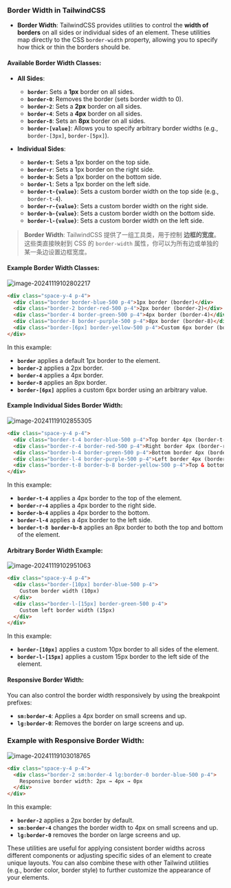 ### Border Width in TailwindCSS

- **Border Width**: TailwindCSS provides utilities to control the **width of borders** on all sides or individual sides of an element. These utilities map directly to the CSS `border-width` property, allowing you to specify how thick or thin the borders should be.

#### Available Border Width Classes:
- **All Sides**:
  - **`border`**: Sets a **1px** border on all sides.
  - **`border-0`**: Removes the border (sets border width to 0).
  - **`border-2`**: Sets a **2px** border on all sides.
  - **`border-4`**: Sets a **4px** border on all sides.
  - **`border-8`**: Sets an **8px** border on all sides.
  - **`border-[value]`**: Allows you to specify arbitrary border widths (e.g., `border-[3px]`, `border-[5px]`).

- **Individual Sides**:
  - **`border-t`**: Sets a 1px border on the top side.
  - **`border-r`**: Sets a 1px border on the right side.
  - **`border-b`**: Sets a 1px border on the bottom side.
  - **`border-l`**: Sets a 1px border on the left side.
  - **`border-t-{value}`**: Sets a custom border width on the top side (e.g., `border-t-4`).
  - **`border-r-{value}`**: Sets a custom border width on the right side.
  - **`border-b-{value}`**: Sets a custom border width on the bottom side.
  - **`border-l-{value}`**: Sets a custom border width on the left side.

> **Border Width**: TailwindCSS 提供了一组工具类，用于控制 **边框的宽度**。这些类直接映射到 CSS 的 `border-width` 属性，你可以为所有边或单独的某一条边设置边框宽度。

#### Example Border Width Classes:

![image-20241119102802217](C:\Users\10691\AppData\Roaming\Typora\typora-user-images\image-20241119102802217.png)

```html
<div class="space-y-4 p-4">
  <div class="border border-blue-500 p-4">1px border (border)</div>
  <div class="border-2 border-red-500 p-4">2px border (border-2)</div>
  <div class="border-4 border-green-500 p-4">4px border (border-4)</div>
  <div class="border-8 border-purple-500 p-4">8px border (border-8)</div>
  <div class="border-[6px] border-yellow-500 p-4">Custom 6px border (border-[6px])</div>
</div>
```

In this example:
- **`border`** applies a default 1px border to the element.
- **`border-2`** applies a 2px border.
- **`border-4`** applies a 4px border.
- **`border-8`** applies an 8px border.
- **`border-[6px]`** applies a custom 6px border using an arbitrary value.

#### Example Individual Sides Border Width:

![image-20241119102855305](C:\Users\10691\AppData\Roaming\Typora\typora-user-images\image-20241119102855305.png)

```html
<div class="space-y-4 p-4">
  <div class="border-t-4 border-blue-500 p-4">Top border 4px (border-t-4)</div>
  <div class="border-r-4 border-red-500 p-4">Right border 4px (border-r-4)</div>
  <div class="border-b-4 border-green-500 p-4">Bottom border 4px (border-b-4)</div>
  <div class="border-l-4 border-purple-500 p-4">Left border 4px (border-l-4)</div>
  <div class="border-t-8 border-b-8 border-yellow-500 p-4">Top & bottom borders 8px (border-t-8 border-b-8)</div>
</div>
```

In this example:
- **`border-t-4`** applies a 4px border to the top of the element.
- **`border-r-4`** applies a 4px border to the right side.
- **`border-b-4`** applies a 4px border to the bottom.
- **`border-l-4`** applies a 4px border to the left side.
- **`border-t-8 border-b-8`** applies an 8px border to both the top and bottom of the element.

#### Arbitrary Border Width Example:

![image-20241119102951063](C:\Users\10691\AppData\Roaming\Typora\typora-user-images\image-20241119102951063.png)

```html
<div class="space-y-4 p-4">
  <div class="border-[10px] border-blue-500 p-4">
    Custom border width (10px)
  </div>
  <div class="border-l-[15px] border-green-500 p-4">
    Custom left border width (15px)
  </div>
</div>
```

In this example:
- **`border-[10px]`** applies a custom 10px border to all sides of the element.
- **`border-l-[15px]`** applies a custom 15px border to the left side of the element.

#### Responsive Border Width:
You can also control the border width responsively by using the breakpoint prefixes:
- **`sm:border-4`**: Applies a 4px border on small screens and up.
- **`lg:border-0`**: Removes the border on large screens and up.

### Example with Responsive Border Width:

![image-20241119103018765](C:\Users\10691\AppData\Roaming\Typora\typora-user-images\image-20241119103018765.png)

```html
<div class="space-y-4 p-4">
  <div class="border-2 sm:border-4 lg:border-0 border-blue-500 p-4">
    Responsive border width: 2px → 4px → 0px
  </div>
</div>
```

In this example:
- **`border-2`** applies a 2px border by default.
- **`sm:border-4`** changes the border width to 4px on small screens and up.
- **`lg:border-0`** removes the border on large screens and up.

These utilities are useful for applying consistent border widths across different components or adjusting specific sides of an element to create unique layouts. You can also combine these with other Tailwind utilities (e.g., border color, border style) to further customize the appearance of your elements.